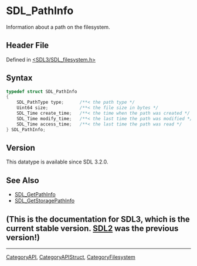 # SDL_PathInfo

Information about a path on the filesystem.

## Header File

Defined in [<SDL3/SDL_filesystem.h>](https://github.com/libsdl-org/SDL/blob/main/include/SDL3/SDL_filesystem.h)

## Syntax

```c
typedef struct SDL_PathInfo
{
    SDL_PathType type;      /**< the path type */
    Uint64 size;            /**< the file size in bytes */
    SDL_Time create_time;   /**< the time when the path was created */
    SDL_Time modify_time;   /**< the last time the path was modified */
    SDL_Time access_time;   /**< the last time the path was read */
} SDL_PathInfo;
```

## Version

This datatype is available since SDL 3.2.0.

## See Also

- [SDL_GetPathInfo](SDL_GetPathInfo)
- [SDL_GetStoragePathInfo](SDL_GetStoragePathInfo)


## (This is the documentation for SDL3, which is the current stable version. [SDL2](https://wiki.libsdl.org/SDL2/) was the previous version!)



----
[CategoryAPI](CategoryAPI), [CategoryAPIStruct](CategoryAPIStruct), [CategoryFilesystem](CategoryFilesystem)

